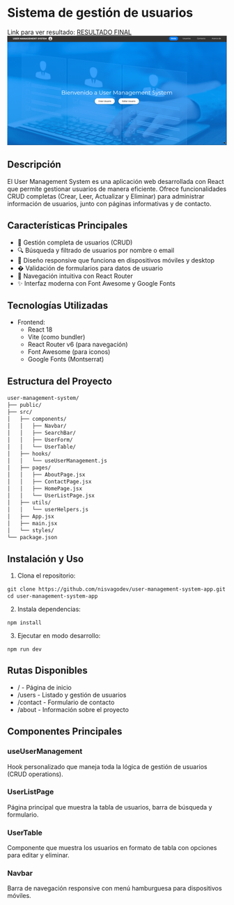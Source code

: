 # Sistema de gestión de usuarios

Link para ver resultado: [RESULTADO FINAL](https://user-management-system-app.vercel.app/)
![Captura de pantalla del sistema de gestión de usuarios](https://github.com/nisvagodev/user-management-system-app/blob/main/captura-del-sistema.png?raw=true)

## Descripción

El User Management System es una aplicación web desarrollada con React que permite gestionar usuarios de manera eficiente. Ofrece funcionalidades CRUD completas (Crear, Leer, Actualizar y Eliminar) para administrar información de usuarios, junto con páginas informativas y de contacto.

## Características Principales

- 🚀 Gestión completa de usuarios (CRUD)
- 🔍 Búsqueda y filtrado de usuarios por nombre o email
- 📱 Diseño responsive que funciona en dispositivos móviles y desktop
- � Validación de formularios para datos de usuario
- 🧭 Navegación intuitiva con React Router
- ✨ Interfaz moderna con Font Awesome y Google Fonts

## Tecnologías Utilizadas

- Frontend:
  - React 18
  - Vite (como bundler)
  - React Router v6 (para navegación)
  - Font Awesome (para iconos)
  - Google Fonts (Montserrat)

## Estructura del Proyecto

```
user-management-system/
├── public/
├── src/
│   ├── components/
│   │   ├── Navbar/
│   │   ├── SearchBar/
│   │   ├── UserForm/
│   │   └── UserTable/
│   ├── hooks/
│   │   └── useUserManagement.js
│   ├── pages/
│   │   ├── AboutPage.jsx
│   │   ├── ContactPage.jsx
│   │   ├── HomePage.jsx
│   │   └── UserListPage.jsx
│   ├── utils/
│   │   └── userHelpers.js
│   ├── App.jsx
│   ├── main.jsx
│   └── styles/
└── package.json
```

## Instalación y Uso

1. Clona el repositorio:

```
git clone https://github.com/nisvagodev/user-management-system-app.git
cd user-management-system-app
```

2. Instala dependencias:

```
npm install
```

3. Ejecutar en modo desarrollo:

```
npm run dev
```

## Rutas Disponibles

- / - Página de inicio
- /users - Listado y gestión de usuarios
- /contact - Formulario de contacto
- /about - Información sobre el proyecto

## Componentes Principales

### useUserManagement

Hook personalizado que maneja toda la lógica de gestión de usuarios (CRUD operations).

### UserListPage

Página principal que muestra la tabla de usuarios, barra de búsqueda y formulario.

### UserTable

Componente que muestra los usuarios en formato de tabla con opciones para editar y eliminar.

### Navbar

Barra de navegación responsive con menú hamburguesa para dispositivos móviles.


